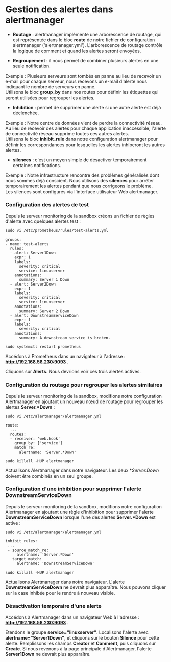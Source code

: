 # Gestion des alertes dans alertmanager

- **Routage** : alertmanager implémente une arborescence de routage, qui est représentée dans le bloc **route** de notre fichier de configuration alertmanager ('alertmanager.yml'). L'arborescence de routage contrôle la logique de comment et quand les alertes seront envoyées.

- **Regroupement** : il nous permet de combiner plusieurs alertes en une seule notification.

Exemple : Plusieurs serveurs sont tombés en panne au lieu de recevoir un e-mail pour chaque serveur, nous recevons un e-mail d'alerte nous indiquant le nombre de serveurs en panne. <br> Utilisons le bloc **group_by** dans nos routes pour définir les étiquettes qui seront utilisées pour regrouper les alertes.

- **Inhibition** : permet de supprimer une alerte si une autre alerte est déjà déclenchée.

Exemple : Notre centre de données vient de perdre la connectivité réseau. Au lieu de recevoir des alertes pour chaque application inaccessible, l'alerte de connectivité réseau supprime toutes ces autres alertes. <br> Utilisons le bloc **inhibit_rule** dans notre configuration alertmanager pour définir les correspondances pour lesquelles les alertes inhiberont les autres alertes.

- **silences** : c'est un moyen simple de désactiver temporairement certaines notifications.

Exemple : Notre infrastructure rencontre des problèmes généralisés dont nous sommes déjà conscient. Nous utilisons des **silences** pour arrêter temporairement les alertes pendant que nous corrigeons le problème. <br> Les silences sont configurés via l'interface utilisateur Web alertmanager.

### Configuration des alertes de test

Depuis le serveur monitoring de la sandbox créons un fichier de règles d'alerte avec quelques alertes test :

```
sudo vi /etc/prometheus/rules/test-alerts.yml
```

```
groups:
- name: test-alerts
  rules:
  - alert: Server1Down
    expr: 1
    labels:
      severity: critical
      service: linuxserver
    annotations:
      summary: Server 1 Down
  - alert: Server2Down
    expr: 1
    labels:
      severity: critical
      service: linuxserver
    annotations:
      summary: Server 2 Down
  - alert: DownstreamServiceDown
    expr: 1
    labels:
      severity: critical
    annotations:
      summary: A downstream service is broken.
```

```
sudo systemctl restart prometheus
```

Accédons à Prometheus dans un navigateur à l'adresse : **http://192.168.56.230:9093** .

Cliquons sur **Alerts**. Nous devrions voir ces trois alertes actives.

### Configuration du routage pour regrouper les alertes similaires

Depuis le serveur monitoring de la sandbox, modifions notre configuration Alertmanager en ajoutant un nouveau nœud de routage pour regrouper les alertes **Server.\*Down** :

```
sudo vi /etc/alertmanager/alertmanager.yml
```

```
route:
  ...
  routes:
  - receiver: 'web.hook'
    group_by: ['service']
    match_re:
      alertname: 'Server.*Down'
```

```
sudo killall -HUP alertmanager
```

Actualisons Alertmanager dans notre navigateur. Les deux **Server.*Down** doivent être combinés en un seul groupe.

### Configuration d'une inhibition pour supprimer l'alerte DownstreamServiceDown

Depuis le serveur monitoring de la sandbox, modifions notre configuration Alertmanager en ajoutant une règle d'inhibition pour supprimer l'alerte **DownstreamServiceDown** lorsque l'une des alertes **Server.\*Down** est active :

```
sudo vi /etc/alertmanager/alertmanager.yml
```

```
inhibit_rules:
 ...
 - source_match_re:
     alertname: 'Server.*Down'
   target_match:
     alertname: 'DownstreamServiceDown'
```

```
sudo killall -HUP alertmanager
```

Actualisons Alertmanager dans notre navigateur. L'alerte **DownstreamServiceDown** ne devrait plus apparaître. Nous pouvons cliquer sur la case inhibée pour le rendre à nouveau visible.

### Désactivation temporaire d'une alerte

Accédons à Alertmanager dans un navigateur Web à l'adresse : **http://192.168.56.230:9093** .

Etendons le groupe **service="linuxserver"**. Localisons l'alerte avec **alertname="Server1Down"**, et cliquons sur le bouton **Silence** pour cette alerte. Remplissons les champs **Creator** et **Comment**, puis cliquons sur **Create**. Si nous revenons à la page principale d'Alertmanager, l'alerte **Server1Down** ne devrait plus apparaître.